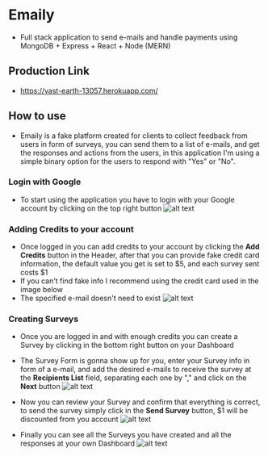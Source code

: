 # Emaily

- Full stack application to send e-mails and handle payments using MongoDB + Express + React + Node (MERN)

## Production Link

- https://vast-earth-13057.herokuapp.com/

## How to use

- Emaily is a fake platform created for clients to collect feedback from users in form of surveys, you can send them to a list of e-mails, and get the responses and actions from the users, in this application I'm using a simple binary option for the users to respond with "Yes" or "No".

### Login with Google

- To start using the application you have to login with your Google account by clicking on the top right button
  ![alt text](https://i.imgur.com/i1z0hBD.png)

### Adding Credits to your account

- Once logged in you can add credits to your account by clicking the **Add Credits** button in the Header, after that you can provide fake credit card information, the default value you get is set to $5, and each survey sent costs $1
- If you can't find fake info I recommend using the credit card used in the image below
- The specified e-mail doesn't need to exist
  ![alt text](https://i.imgur.com/VZHcGK2.png)

### Creating Surveys

- Once you are logged in and with enough credits you can create a Survey by clicking in the bottom right button on your Dashboard
- The Survey Form is gonna show up for you, enter your Survey info in form of a e-mail, and add the desired e-mails to receive the survey at the **Recipients List** field, separating each one by "," and click on the **Next** button
  ![alt text](https://i.imgur.com/JtRg7DM.png)
- Now you can review your Survey and confirm that everything is correct, to send the survey simply click in the **Send Survey** button, $1 will be discounted from you account
  ![alt text](https://i.imgur.com/rpPfe2m.png)

- Finally you can see all the Surveys you have created and all the responses at your own Dashboard
  ![alt text](https://i.imgur.com/IvomUuE.png)
